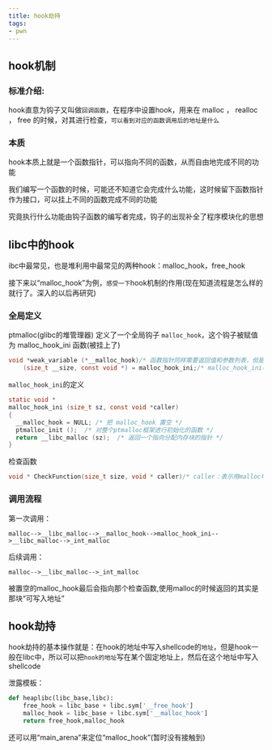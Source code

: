 ```yaml
---
title: hook劫持
tags: 
- pwn
---
```



## hook机制

### 标准介绍:
hook直意为钩子又叫做`回调函数`，在程序中设置hook，用来在 malloc ， realloc ， free 的时候，对其进行检查，`可以看到对应的函数调用后的地址是什么`
### 本质
hook本质上就是一个函数指针，可以指向不同的函数，从而自由地完成不同的功能

我们编写一个函数的时候，可能还不知道它会完成什么功能，这时候留下函数指针作为接口，可以挂上不同的函数完成不同的功能      

究竟执行什么功能由钩子函数的编写者完成，钩子的出现补全了程序模块化的思想

## libc中的hook
ibc中最常见，也是堆利用中最常见的两种hook：malloc_hook，free_hook


接下来以“malloc_hook”为例，`感受一下`hook机制的作用(现在知道流程是怎么样的就行了。深入的以后再研究)

### 全局定义
ptmalloc(glibc的堆管理器) 定义了一个全局钩子 `malloc_hook`，这个钩子被赋值为 malloc_hook_ini 函数(被挂上了)
```c
void *weak_variable (*__malloc_hook)/* 函数指针同样需要返回值和参数列表，但是函数名字前要用"*"标识这段内存是函数指针*/
    (size_t __size, const void *) = malloc_hook_ini;/* malloc_hook_ini(自定义的)应该是一个符合上述参数和返回值类型的函数,这样才能被挂过去 */
```
`malloc_hook_ini`的定义
```c
static void *
malloc_hook_ini (size_t sz, const void *caller)
{
  __malloc_hook = NULL; /* 把 malloc_hook 置空 */
  ptmalloc_init ();  /* 对整个ptmalloc框架进行初始化的函数 */
  return __libc_malloc (sz);  /* 返回一个指向分配内存块的指针 */
}
```
检查函数
```c
void * CheckFunction(size_t size, void * caller)/* caller：表示用malloc申请空间的“可写入地址”（ 一般是data段，也可以是fd&bk 所在处） */
```
### 调用流程
第一次调用：
```
malloc-->__libc_malloc-->__malloc_hook-->malloc_hook_ini-->__libc_malloc-->_int_malloc
```
后续调用：
```
malloc-->__libc_malloc-->_int_malloc
```
被置空的malloc_hook最后会指向那个检查函数,使用malloc的时候返回的其实是那块“可写入地址”

## hook劫持
hook劫持的基本操作就是：在hook的地址中写入shellcode的`地址`，但是hook一般在libc中，所以可以把`hook的地址`写在某个固定地址上，然后在这个地址中写入shellcode

泄露模板：
```python
def heaplibc(libc_base,libc):
    free_hook = libc_base + libc.sym['__free_hook']
    malloc_hook = libc_base + libc.sym['__malloc_hook']
    return free_hook,malloc_hook
```

还可以用“main_arena”来定位“malloc_hook”(暂时没有接触到)
